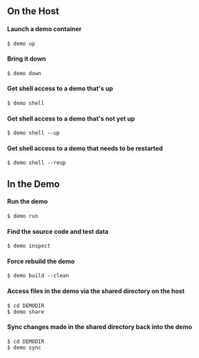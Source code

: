 ## On the Host

#### Launch a demo container

```
$ demo up
```

#### Bring it down

```
$ demo down
```

#### Get shell access to a demo that's up

```
$ demo shell
```

#### Get shell access to a demo that's not yet up

```
$ demo shell --up
```

#### Get shell access to a demo that needs to be restarted

```
$ demo shell --reup
```

## In the Demo

#### Run the demo

```
$ demo run
```

#### Find the source code and test data

```
$ demo inspect
```

#### Force rebuild the demo

```
$ demo build --clean
```

#### Access files in the demo via the shared directory on the host

```
$ cd DEMODIR
$ demo share
```

#### Sync changes made in the shared directory back into the demo

```
$ cd DEMODIR
$ demo sync
```
